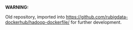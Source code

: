 __WARNING:__

Old repository, imported into https://github.com/rubigdata-dockerhub/hadoop-dockerfile/ for further development.
